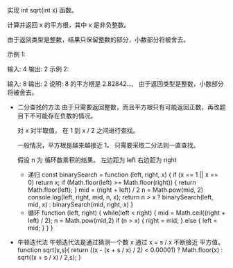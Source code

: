 实现 int sqrt(int x) 函数。

计算并返回 x 的平方根，其中 x 是非负整数。

由于返回类型是整数，结果只保留整数的部分，小数部分将被舍去。

示例 1:

输入: 4
输出: 2
示例 2:

输入: 8
输出: 2
说明: 8 的平方根是 2.82842..., 
     由于返回类型是整数，小数部分将被舍去。

- 二分查找的方法
    由于只需要返回整数，而且平方根只有可能返回正数，再改题目下不可能存在负数的情况。
    
    对 x 对半取值， 在 1 到 x / 2 之间进行查找。

    一般情况，平方根是越来越接近 1。
    只需要采取二分法则一直查找。
    
    假设 n 为 循环数乘积的结果。 左边距为 left 右边距为 right
    - 递归
    const binarySearch = function (left, right, x) {
        if (x == 1 || x == 0)
            return x;
        if (Math.floor(left) >= Math.floor(right)) {
            return Math.floor(left);
        }
        mid = (right + left) / 2
        n = Math.pow(mid, 2)
        console.log(left, right, mid, n, x);
        return n > x ? binarySearch(left, mid, x) : binarySearch(mid, right, x)
    }
    - 循环
    function (left, right) {
        while(left < right) {
            mid = Math.ceil((right + left) / 2);
            n = Math.pow(mid,2)
            if (n > x) {
                right = mid;
            } else {
                left =  mid;
            }
        }
    }
- 牛顿迭代法
    牛顿迭代法是通过猜测一个数 x 通过 x = s / x 不断接近 平方值。
    function sqrt(x,s){
        return ((x - (x + s / x) / 2) < 0.00001) ? Math.floor(x) : sqrt((x + s / x) / 2,s);
    }